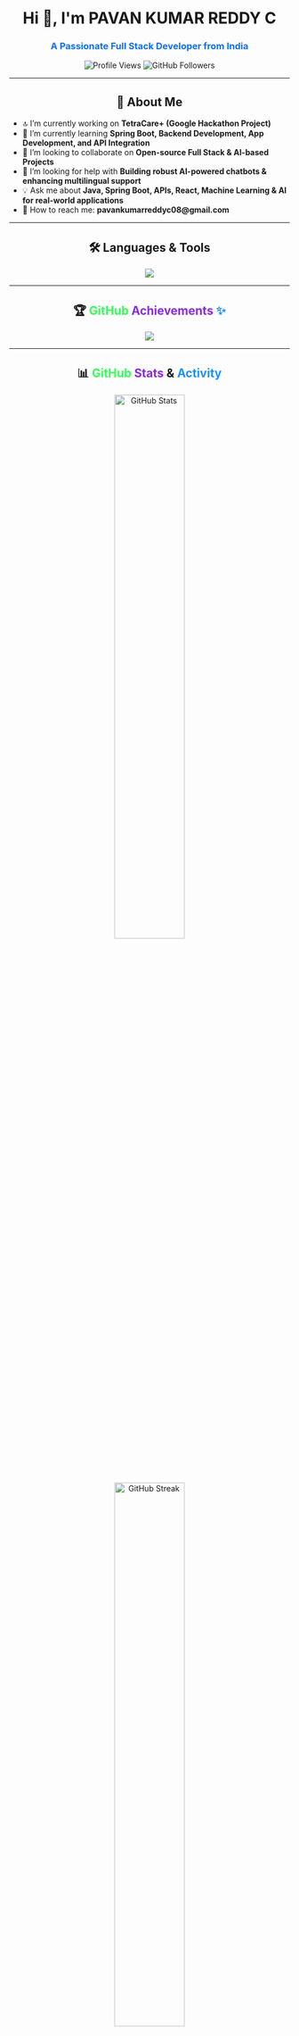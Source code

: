 <h1 align="center">Hi 👋, I'm PAVAN KUMAR REDDY C</h1>
<h3 align="center" style="color:#0d6efd">A Passionate Full Stack Developer from India</h3>

<p align="center">
  <img src="https://komarev.com/ghpvc/?username=pavankumarreddyc-08&label=Profile%20views&color=0e75b6&style=flat" alt="Profile Views"/>
  <img src="https://img.shields.io/github/followers/pavankumarreddyc-08?label=Followers&style=social" alt="GitHub Followers"/>
</p>

---

<h2 align="center">🚀 About Me</h2>

<ul>
  <li>🔝 I’m currently working on <b>TetraCare+ (Google Hackathon Project)</b></li>
  <li>🌱 I’m currently learning <b>Spring Boot, Backend Development, App Development, and API Integration</b></li>
  <li>👥 I’m looking to collaborate on <b>Open-source Full Stack & AI-based Projects</b></li>
  <li>🤝 I’m looking for help with <b>Building robust AI-powered chatbots & enhancing multilingual support</b></li>
  <li>💡 Ask me about <b>Java, Spring Boot, APIs, React, Machine Learning & AI for real-world applications</b></li>
  <li>📧 How to reach me: <b>pavankumarreddyc08@gmail.com</b></li>
</ul>

---

<h2 align="center">🛠️ Languages & Tools</h2>
<p align="center">
  <img src="https://skillicons.dev/icons?i=java,spring,react,nodejs,html,css,js,python,mysql,mongodb,git,aws,bootstrap,gcp,selenium,postman&theme=light"/>
</p>

---

<h2 align="center">🏆 <span style="color:#33FF57;">GitHub</span> <span style="color:#8A2BE2;">Achievements</span> <span style="color:#1E90FF;">✨</span></h2>
<p align="center">
  <a href="https://github.com/ryo-ma/github-profile-trophy">
    <img src="https://github-profile-trophy.vercel.app/?username=pavankumarreddyc-08&theme=gruvbox&no-bg=true&no-frame=true&column=4&margin-w=15&margin-h=15"/>
  </a>
</p>

---

<h2 align="center">📊 <span style="color:#33FF57;">GitHub</span> <span style="color:#8A2BE2;">Stats</span> & <span style="color:#1E90FF;">Activity</span></h2>
<div align="center">
  <img src="https://github-readme-stats.vercel.app/api?username=pavankumarreddyc-08&show_icons=true&theme=radical&border_radius=10&count_private=true" alt="GitHub Stats" width="50%"/>
  <img src="https://github-readme-streak-stats.herokuapp.com/?user=pavankumarreddyc-08&theme=radical&hide_border=true" alt="GitHub Streak" width="50%"/>
</div>

<p align="center">
  <img src="https://github-readme-stats.vercel.app/api/top-langs/?username=pavankumarreddyc-08&layout=compact&theme=radical&border_radius=10" alt="Top Languages"/>
</p>

---

<h2 align="center">💌 Connect with Me</h2>
<p align="center">
  <a href="https://twitter.com/pavanreddy_08" target="_blank"><img src="https://img.shields.io/badge/Twitter-%231DA1F2.svg?style=for-the-badge&logo=twitter&logoColor=white"/></a>
  <a href="https://linkedin.com/in/pavan-kumar-reddy-c" target="_blank"><img src="https://img.shields.io/badge/LinkedIn-%230A66C2.svg?style=for-the-badge&logo=linkedin&logoColor=white"/></a>
  <a href="https://instagram.com/pavan_reddy.08" target="_blank"><img src="https://img.shields.io/badge/Instagram-%23E4405F.svg?style=for-the-badge&logo=instagram&logoColor=white"/></a>
  <a href="https://www.hackerrank.com/pavan73538" target="_blank"><img src="https://img.shields.io/badge/HackerRank-%232EC866.svg?style=for-the-badge&logo=hackerrank&logoColor=white"/></a>
  <a href="https://www.leetcode.com/pavanreddy2004" target="_blank"><img src="https://img.shields.io/badge/LeetCode-%23FFA116.svg?style=for-the-badge&logo=leetcode&logoColor=white"/></a>
</p>
